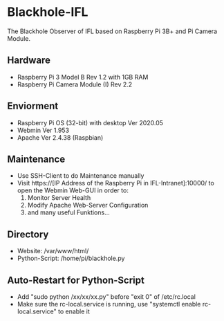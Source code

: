 # Blackhole-IFL
The Blackhole Observer of IFL based on Raspberry Pi 3B+ and Pi Camera Module.

## Hardware
* Raspberry Pi 3 Model B Rev 1.2 with 1GB RAM
* Raspberry Pi Camera Module (I) Rev 2.2

## Enviorment
* Raspberry Pi OS (32-bit) with desktop Ver 2020.05
* Webmin Ver 1.953
* Apache Ver 2.4.38 (Raspbian)

## Maintenance
* Use SSH-Client to do Maintenance manually
* Visit https://[IP Address of the Raspberry Pi in IFL-Intranet]:10000/ to open the Webmin Web-GUI in order to:
    1. Monitor Server Health
    2. Modify Apache Web-Server Configuration
    3. and many useful Funktions...
    
## Directory
* Website: /var/www/html/
* Python-Script: /home/pi/blackhole.py

## Auto-Restart for Python-Script
* Add "sudo python /xx/xx/xx.py" before "exit 0" of /etc/rc.local
* Make sure the rc-local.service is running, use "systemctl enable rc-local.service" to enable it
